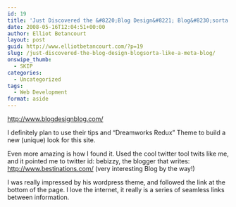 ```yaml
---
id: 19
title: 'Just Discovered the &#8220;Blog Design&#8221; Blog&#8230;sorta like a meta-blog'
date: 2008-05-16T12:04:51+00:00
author: Elliot Betancourt
layout: post
guid: http://www.elliotbetancourt.com/?p=19
slug: /just-discovered-the-blog-design-blogsorta-like-a-meta-blog/
onswipe_thumb:
  - SKIP
categories:
  - Uncategorized
tags:
  - Web Development
format: aside
---
```

<http://www.blogdesignblog.com/>

I definitely plan to use their tips and &#8220;Dreamworks Redux&#8221; Theme to build a new (unique) look for this site.

Even more amazing is how I found it. Used the cool twitter tool twits like me, and it pointed me to twitter id: bebizzy, the blogger that writes: <http://www.bestinations.com/> (very interesting Blog by the way!)

I was really impressed by his wordpress theme, and followed the link at the bottom of the page. I love the internet, it really is a series of seamless links between information.